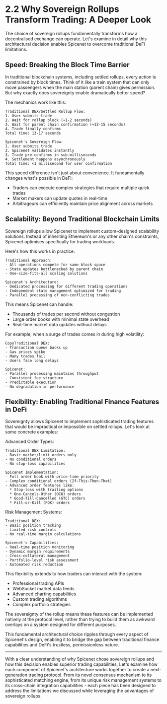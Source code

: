 # 2.2 Why Sovereign Rollups Transform Trading: A Deeper Look

The choice of sovereign rollups fundamentally transforms how a decentralised exchange can operate. Let's examine in detail why this architectural decision enables Spicenet to overcome traditional DeFi limitations.

## Speed: Breaking the Block Time Barrier

In traditional blockchain systems, including settled rollups, every action is constrained by block times. Think of it like a train system that can only move passengers when the main station (parent chain) gives permission. But why exactly does sovereignty enable dramatically better speed?

The mechanics work like this:

```
Traditional DEX/Settled Rollup Flow:
1. User submits trade
2. Wait for rollup block (≈1-2 seconds)
3. Wait for parent chain confirmation (≈12-15 seconds)
4. Trade finally confirms
Total time: 13-17 seconds

Spicenet's Sovereign Flow:
1. User submits trade
2. Spicenet validates instantly
3. Trade pre-confirms in sub-milliseconds
4. Settlement happens asynchronously
Total time: <1 millisecond for user confirmation
```

This speed difference isn't just about convenience. It fundamentally changes what's possible in DeFi:

* Traders can execute complex strategies that require multiple quick trades
* Market makers can update quotes in real-time
* Arbitrageurs can efficiently maintain price alignment across markets

## Scalability: Beyond Traditional Blockchain Limits

Sovereign rollups allow Spicenet to implement custom-designed scalability solutions. Instead of inheriting Ethereum's or any other chain's constraints, Spicenet optimises specifically for trading workloads.

Here's how this works in practice:

```
Traditional Approach:
- All operations compete for same block space
- State updates bottlenecked by parent chain
- One-size-fits-all scaling solutions

Spicenet's Architecture:
- Dedicated processing for different trading operations
- Independent state management optimized for trading
- Parallel processing of non-conflicting trades
```

This means Spicenet can handle:

* Thousands of trades per second without congestion
* Large order books with minimal state overhead
* Real-time market data updates without delays

For example, when a surge of trades comes in during high volatility:

```
CopyTraditional DEX:
- Transaction queue backs up
- Gas prices spike
- Many trades fail
- Users face long delays

Spicenet:
- Parallel processing maintains throughput
- Consistent fee structure
- Predictable execution
- No degradation in performance
```

## Flexibility: Enabling Traditional Finance Features in DeFi

Sovereignty allows Spicenet to implement sophisticated trading features that would be impractical or impossible on settled rollups. Let's look at some concrete examples:

Advanced Order Types:

```
Traditional DEX Limitation:
- Basic market/limit orders only
- No conditional orders
- No stop-loss capabilities

Spicenet Implementation:
- Full order book with price-time priority
- Complex conditional orders (If-This-Then-That)
- Advanced order features like:
  * Stop-loss with trailing options
  * One-Cancels-Other (OCO) orders
  * Good-Till-Cancelled (GTC) orders
  * Fill-or-Kill (FOK) orders
```

Risk Management Systems:

```
Traditional DEX:
- Basic position tracking
- Limited risk controls
- No real-time margin calculations

Spicenet's Capabilities:
- Real-time position monitoring
- Dynamic margin requirements
- Cross-collateral management
- Portfolio-level risk assessment
- Automated risk reduction
```

This flexibility extends to how traders can interact with the system:

* Professional trading APIs
* WebSocket market data feeds
* Advanced charting capabilities
* Custom trading algorithms
* Complex portfolio strategies

The sovereignty of the rollup means these features can be implemented natively at the protocol level, rather than trying to build them as awkward overlays on a system designed for different purposes.

This fundamental architectural choice ripples through every aspect of Spicenet's design, enabling it to bridge the gap between traditional finance capabilities and DeFi's trustless, permissionless nature.



***



With a clear understanding of why Spicenet chose sovereign rollups and how this decision enables superior trading capabilities, Let's examine how each component of Spicenet's architecture works together to create a next-generation trading protocol. From its novel consensus mechanism to its sophisticated matching engine, from its unique risk management systems to its cross-chain integration capabilities - each piece has been designed to address the limitations we discussed while leveraging the advantages of sovereign rollups.
